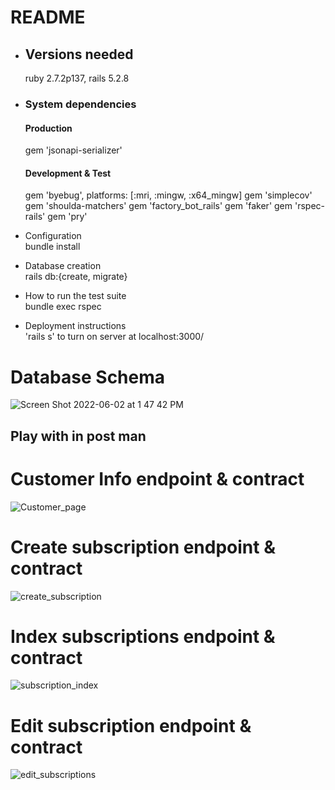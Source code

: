 # README

* ## Versions needed 
    ruby 2.7.2p137, rails 5.2.8
* ### System dependencies 
  #### Production 
    gem 'jsonapi-serializer'
  #### Development & Test  

    gem 'byebug', platforms: [:mri, :mingw, :x64_mingw]
    gem 'simplecov'
    gem 'shoulda-matchers'
    gem 'factory_bot_rails'
    gem 'faker'
    gem 'rspec-rails'
    gem 'pry'
* Configuration <br>
    bundle install
* Database creation <br>
    rails db:{create, migrate}
* How to run the test suite<br>
    bundle exec rspec

* Deployment instructions <br>
    'rails s' to turn on server at localhost:3000/
# Database Schema
![Screen Shot 2022-06-02 at 1 47 42 PM](https://user-images.githubusercontent.com/91991440/171725854-4a2792eb-6138-4c99-9218-791610d9cf7a.png)
## Play with in post man
# Customer Info endpoint & contract 
![Customer_page](https://user-images.githubusercontent.com/91991440/171723951-5835cc92-8581-4123-a3a5-bdaa31912820.png)
# Create subscription endpoint & contract 
![create_subscription](https://user-images.githubusercontent.com/91991440/171723983-7b2fa8ca-1afd-4514-8d42-ef01a4fd9afd.png)
# Index subscriptions endpoint & contract 
![subscription_index](https://user-images.githubusercontent.com/91991440/171723972-91d266ca-714b-4de5-8195-83735bb0d00c.png)
# Edit subscription endpoint & contract
![edit_subscriptions](https://user-images.githubusercontent.com/91991440/171723987-16f4751f-ee81-44ad-958c-e353327fb478.png)

